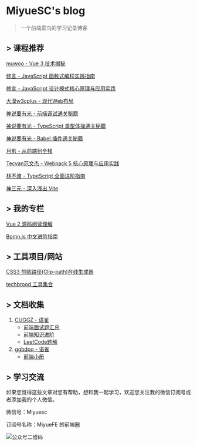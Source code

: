# MiyueSC's blog

> 一个前端菜鸟的学习记录博客

## > 课程推荐

[muwoo - Vue 3 技术揭秘](https://s.juejin.cn/ds/BD3t149/)

[修言 - JavaScript 函数式编程实践指南](https://s.juejin.cn/ds/BD3TrYF/)

[修言 - JavaScript 设计模式核⼼原理与应⽤实践](https://s.juejin.cn/ds/BDTNQxK/)

[大漠w3cplus - 现代Web布局](https://s.juejin.cn/ds/BDTeaQL/)

[神说要有光 - 前端调试通关秘籍](https://s.juejin.cn/ds/BD3wRjf/)

[神说要有光 - TypeScript 类型体操通关秘籍](https://s.juejin.cn/ds/BDTAysq/)

[神说要有光 - Babel 插件通关秘籍](https://s.juejin.cn/ds/BDTN18r/)

[月影 - 从前端到全栈](https://s.juejin.cn/ds/BD3TXgQ/)

[Tecvan范文杰 - Webpack 5 核心原理与应用实践](https://s.juejin.cn/ds/BDTLD2q/)

[林不渡 - TypeScript 全面进阶指南](https://s.juejin.cn/ds/BDTNB2t/)

[神三元 - 深入浅出 Vite](https://s.juejin.cn/ds/BDTugY3/)



## > 我的专栏

[Vue 2 源码阅读理解](https://juejin.cn/column/7136858810605371399)

[Bpmn.js 中文进阶指南](https://juejin.cn/column/6964382482007490590)



## > 工具项目/网站

[CSS3 剪贴路径(Clip-path)在线生成器](https://techbrood.com/tool?p=css-clip-path)

[techbrood 工具集合](https://techbrood.com/tool#)



## > 文档收集

1. [CUGGZ - 语雀](https://www.yuque.com/cuggz)
   - [前端面试题汇总](https://www.yuque.com/cuggz/interview)
   - [前端知识进阶](https://www.yuque.com/cuggz/feplus)
   - [LeetCode题解](https://www.yuque.com/cuggz/leetcode)
2. [ggbdpq - 语雀](https://www.yuque.com/ggbdpq)
   - [前端小册](https://www.yuque.com/ggbdpq/handbook)

## > 学习交流

如果您觉得这些文章对您有帮助，想和我一起学习，欢迎您关注我的微信订阅号或者添加我的个人微信。

微信号：Miyuesc

订阅号名称：MiyueFE 的前端圈

![公众号二维码](https://images.weserv.nl/?url=https://i0.hdslb.com/bfs/article/fdef0d8f1731ed03b4123d22b7d82acacb6ca10c.jpg)

